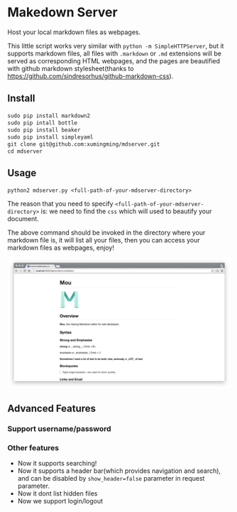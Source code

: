 # Makedown Server

Host your local markdown files as webpages.

This little script works very similar with `python -m SimpleHTTPServer`, but it supports markdown files, all files with `.markdown` or `.md` extensions will be served as corresponding HTML webpages, and the pages are beautified with github markdown stylesheet(thanks to https://github.com/sindresorhus/github-markdown-css).

## Install

    sudo pip install markdown2
    sudo pip intall bottle
	sudo pip install beaker
	sudo pip install simpleyaml
	git clone git@github.com:xumingming/mdserver.git
	cd mdserver

## Usage

    python2 mdserver.py <full-path-of-your-mdserver-directory>

The reason that you need to specify `<full-path-of-your-mdserver-directory>` is: we need to find the `css` which will used to beautify your document.

The above command should be invoked in the directory where your markdown file is, it will list all your files, then you can access your markdown files as webpages, enjoy!

![snapshot](snapshot.png)

## Advanced Features

### Support username/password

### Other features

* Now it supports searching!
* Now it supports a header bar(which provides navigation and search), and can be disabled by `show_header=false` parameter in request parameter.
* Now it dont list hidden files
* Now we support login/logout
